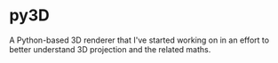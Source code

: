 # py3D
A Python-based 3D renderer that I've started working on in an effort to better understand 3D projection and the related maths.
